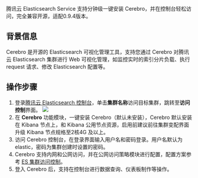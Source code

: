 腾讯云 Elasticsearch Service 支持分钟级一键安装 Cerebro，并在控制台轻松访问，完全兼容开源，适配0.9.4版本。

## 背景信息

Cerebro 是开源的 Elasticsearch 可视化管理工具，支持您通过 Cerebro 对腾讯云 Elasticsearch 集群进行 Web 可视化管理，如监控实时的索引分片负载、执行 request 请求、修改 Elasticsearch 配置等。

## 操作步骤
1. 登录[腾讯云 Elasticsearch 控制台](https://console.cloud.tencent.com/es)，单击**集群名称**访问目标集群，跳转至**访问控制**界面。
![](https://qcloudimg.tencent-cloud.cn/raw/c24ca97d19f015a2a9c0028f066ecf35.png)
2. 在 **Cerebro** 功能模块，一键安装 Cerebro（默认未安装），Cerebro 默认安装在 Kibana 节点上，和 Kibana 公用节点资源，启用前建议前往集群变配界面升级 Kibana 节点规格至2核4G 及以上。
3. 访问 Cerebro 控制台，在登录界面输入用户名和密码登录。用户名默认为 elastic，密码为集群创建时设置的密码。
4. Cerebro 支持内网和公网访问，并在公网访问策略模块进行配置，配置方案参考 [ES 集群访问控制](https://cloud.tencent.com/document/product/845/16992)。
5. 登入 Cerebro 后，支持在控制台进行数据查询、仪表板制作等操作。
